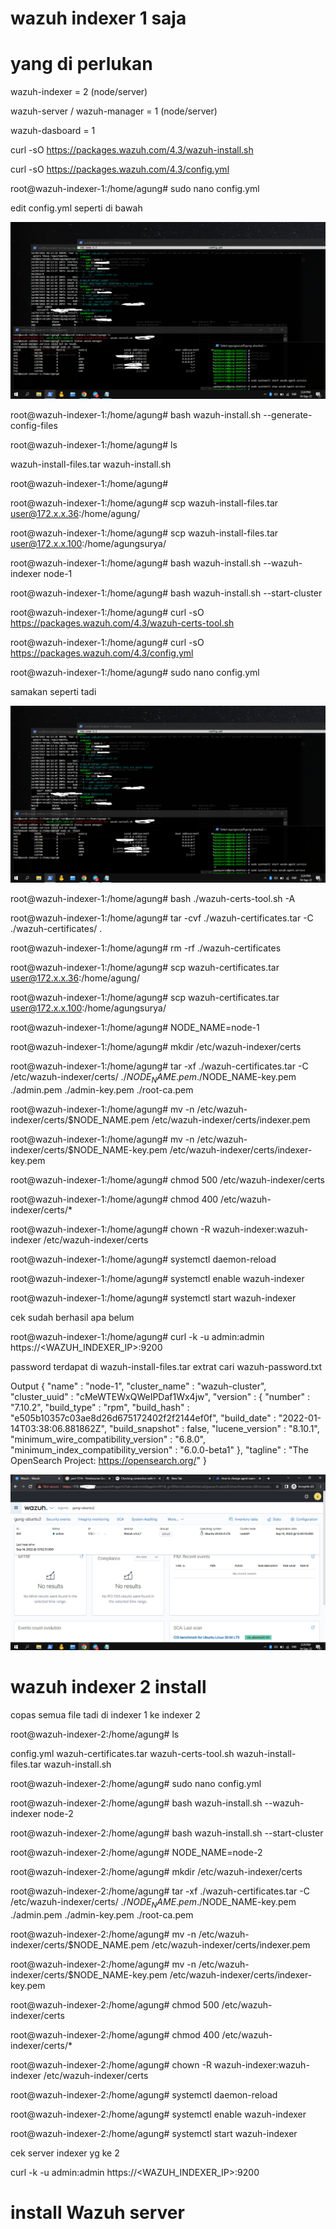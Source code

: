 # wazuh indexer 1 saja 

# yang di perlukan

wazuh-indexer = 2 (node/server)

wazuh-server / wazuh-manager = 1 (node/server)

wazuh-dasboard = 1 



curl -sO https://packages.wazuh.com/4.3/wazuh-install.sh

curl -sO https://packages.wazuh.com/4.3/config.yml

root@wazuh-indexer-1:/home/agung# sudo nano config.yml

edit config.yml seperti di bawah




![image](https://github.com/agungsoboru/wazuh-security-install/blob/main/gambar%20W/Capture.PNG)




root@wazuh-indexer-1:/home/agung# bash wazuh-install.sh --generate-config-files




root@wazuh-indexer-1:/home/agung# ls

wazuh-install-files.tar  wazuh-install.sh

root@wazuh-indexer-1:/home/agung#



root@wazuh-indexer-1:/home/agung# scp wazuh-install-files.tar user@172.x.x.36:/home/agung/

root@wazuh-indexer-1:/home/agung# scp wazuh-install-files.tar user@172.x.x.100:/home/agungsurya/



root@wazuh-indexer-1:/home/agung# bash wazuh-install.sh --wazuh-indexer node-1


root@wazuh-indexer-1:/home/agung# bash wazuh-install.sh --start-cluster


root@wazuh-indexer-1:/home/agung# curl -sO https://packages.wazuh.com/4.3/wazuh-certs-tool.sh

root@wazuh-indexer-1:/home/agung# curl -sO https://packages.wazuh.com/4.3/config.yml




root@wazuh-indexer-1:/home/agung# sudo nano config.yml

samakan seperti tadi

![image](https://github.com/agungsoboru/wazuh-security-install/blob/main/gambar%20W/Capture.PNG)




root@wazuh-indexer-1:/home/agung# bash ./wazuh-certs-tool.sh -A


root@wazuh-indexer-1:/home/agung# tar -cvf ./wazuh-certificates.tar -C ./wazuh-certificates/ .

root@wazuh-indexer-1:/home/agung# rm -rf ./wazuh-certificates



root@wazuh-indexer-1:/home/agung# scp wazuh-certificates.tar user@172.x.x.36:/home/agung/

root@wazuh-indexer-1:/home/agung# scp wazuh-certificates.tar user@172.x.x.100:/home/agungsurya/



root@wazuh-indexer-1:/home/agung# NODE_NAME=node-1

root@wazuh-indexer-1:/home/agung# mkdir /etc/wazuh-indexer/certs

root@wazuh-indexer-1:/home/agung# tar -xf ./wazuh-certificates.tar -C /etc/wazuh-indexer/certs/ ./$NODE_NAME.pem ./$NODE_NAME-key.pem ./admin.pem ./admin-key.pem ./root-ca.pem

root@wazuh-indexer-1:/home/agung# mv -n /etc/wazuh-indexer/certs/$NODE_NAME.pem /etc/wazuh-indexer/certs/indexer.pem

root@wazuh-indexer-1:/home/agung# mv -n /etc/wazuh-indexer/certs/$NODE_NAME-key.pem /etc/wazuh-indexer/certs/indexer-key.pem

root@wazuh-indexer-1:/home/agung# chmod 500 /etc/wazuh-indexer/certs

root@wazuh-indexer-1:/home/agung# chmod 400 /etc/wazuh-indexer/certs/*

root@wazuh-indexer-1:/home/agung# chown -R wazuh-indexer:wazuh-indexer /etc/wazuh-indexer/certs




root@wazuh-indexer-1:/home/agung# systemctl daemon-reload

root@wazuh-indexer-1:/home/agung# systemctl enable wazuh-indexer

root@wazuh-indexer-1:/home/agung# systemctl start wazuh-indexer


cek sudah berhasil apa belum

root@wazuh-indexer-1:/home/agung# curl -k -u admin:admin https://<WAZUH_INDEXER_IP>:9200

password terdapat di wazuh-install-files.tar extrat cari wazuh-password.txt


Output
{
  "name" : "node-1",
  "cluster_name" : "wazuh-cluster",
  "cluster_uuid" : "cMeWTEWxQWeIPDaf1Wx4jw",
  "version" : {
    "number" : "7.10.2",
    "build_type" : "rpm",
    "build_hash" : "e505b10357c03ae8d26d675172402f2f2144ef0f",
    "build_date" : "2022-01-14T03:38:06.881862Z",
    "build_snapshot" : false,
    "lucene_version" : "8.10.1",
    "minimum_wire_compatibility_version" : "6.8.0",
    "minimum_index_compatibility_version" : "6.0.0-beta1"
  },
  "tagline" : "The OpenSearch Project: https://opensearch.org/"
}


![image](https://github.com/agungsoboru/wazuh-security-install/blob/main/gambar%20W/Capture1.PNG)

# wazuh indexer 2 install

copas semua file tadi di indexer 1 ke indexer 2

root@wazuh-indexer-2:/home/agung# ls

config.yml wazuh-certificates.tar  wazuh-certs-tool.sh  wazuh-install-files.tar  wazuh-install.sh

root@wazuh-indexer-2:/home/agung# sudo nano config.yml

root@wazuh-indexer-2:/home/agung# bash wazuh-install.sh --wazuh-indexer node-2

root@wazuh-indexer-2:/home/agung# bash wazuh-install.sh --start-cluster


root@wazuh-indexer-2:/home/agung# NODE_NAME=node-2


root@wazuh-indexer-2:/home/agung# mkdir /etc/wazuh-indexer/certs

root@wazuh-indexer-2:/home/agung# tar -xf ./wazuh-certificates.tar -C /etc/wazuh-indexer/certs/ ./$NODE_NAME.pem ./$NODE_NAME-key.pem ./admin.pem ./admin-key.pem ./root-ca.pem

root@wazuh-indexer-2:/home/agung# mv -n /etc/wazuh-indexer/certs/$NODE_NAME.pem /etc/wazuh-indexer/certs/indexer.pem

root@wazuh-indexer-2:/home/agung# mv -n /etc/wazuh-indexer/certs/$NODE_NAME-key.pem /etc/wazuh-indexer/certs/indexer-key.pem

root@wazuh-indexer-2:/home/agung# chmod 500 /etc/wazuh-indexer/certs

root@wazuh-indexer-2:/home/agung# chmod 400 /etc/wazuh-indexer/certs/*

root@wazuh-indexer-2:/home/agung# chown -R wazuh-indexer:wazuh-indexer /etc/wazuh-indexer/certs


root@wazuh-indexer-2:/home/agung# systemctl daemon-reload

root@wazuh-indexer-2:/home/agung# systemctl enable wazuh-indexer

root@wazuh-indexer-2:/home/agung# systemctl start wazuh-indexer

cek server indexer yg ke 2

curl -k -u admin:admin https://<WAZUH_INDEXER_IP>:9200


# install Wazuh server









